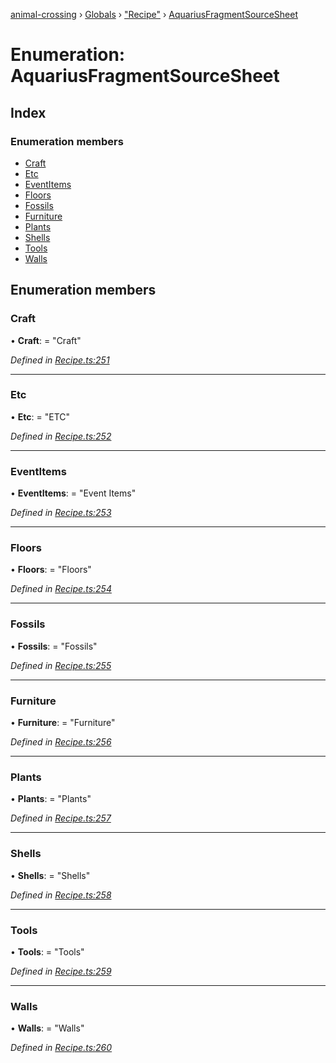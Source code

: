 [animal-crossing](../README.md) › [Globals](../globals.md) › ["Recipe"](../modules/_recipe_.md) › [AquariusFragmentSourceSheet](_recipe_.aquariusfragmentsourcesheet.md)

# Enumeration: AquariusFragmentSourceSheet

## Index

### Enumeration members

* [Craft](_recipe_.aquariusfragmentsourcesheet.md#craft)
* [Etc](_recipe_.aquariusfragmentsourcesheet.md#etc)
* [EventItems](_recipe_.aquariusfragmentsourcesheet.md#eventitems)
* [Floors](_recipe_.aquariusfragmentsourcesheet.md#floors)
* [Fossils](_recipe_.aquariusfragmentsourcesheet.md#fossils)
* [Furniture](_recipe_.aquariusfragmentsourcesheet.md#furniture)
* [Plants](_recipe_.aquariusfragmentsourcesheet.md#plants)
* [Shells](_recipe_.aquariusfragmentsourcesheet.md#shells)
* [Tools](_recipe_.aquariusfragmentsourcesheet.md#tools)
* [Walls](_recipe_.aquariusfragmentsourcesheet.md#walls)

## Enumeration members

###  Craft

• **Craft**: = "Craft"

*Defined in [Recipe.ts:251](https://github.com/Norviah/animal-crossing/blob/682361d/module/types/Recipe.ts#L251)*

___

###  Etc

• **Etc**: = "ETC"

*Defined in [Recipe.ts:252](https://github.com/Norviah/animal-crossing/blob/682361d/module/types/Recipe.ts#L252)*

___

###  EventItems

• **EventItems**: = "Event Items"

*Defined in [Recipe.ts:253](https://github.com/Norviah/animal-crossing/blob/682361d/module/types/Recipe.ts#L253)*

___

###  Floors

• **Floors**: = "Floors"

*Defined in [Recipe.ts:254](https://github.com/Norviah/animal-crossing/blob/682361d/module/types/Recipe.ts#L254)*

___

###  Fossils

• **Fossils**: = "Fossils"

*Defined in [Recipe.ts:255](https://github.com/Norviah/animal-crossing/blob/682361d/module/types/Recipe.ts#L255)*

___

###  Furniture

• **Furniture**: = "Furniture"

*Defined in [Recipe.ts:256](https://github.com/Norviah/animal-crossing/blob/682361d/module/types/Recipe.ts#L256)*

___

###  Plants

• **Plants**: = "Plants"

*Defined in [Recipe.ts:257](https://github.com/Norviah/animal-crossing/blob/682361d/module/types/Recipe.ts#L257)*

___

###  Shells

• **Shells**: = "Shells"

*Defined in [Recipe.ts:258](https://github.com/Norviah/animal-crossing/blob/682361d/module/types/Recipe.ts#L258)*

___

###  Tools

• **Tools**: = "Tools"

*Defined in [Recipe.ts:259](https://github.com/Norviah/animal-crossing/blob/682361d/module/types/Recipe.ts#L259)*

___

###  Walls

• **Walls**: = "Walls"

*Defined in [Recipe.ts:260](https://github.com/Norviah/animal-crossing/blob/682361d/module/types/Recipe.ts#L260)*
